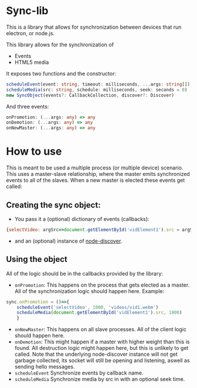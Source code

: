 # Sync-lib

This is a library that allows for synchronization between devices that run electron, or node.js. 

This library allows for the synchronization of 
- Events
- HTML5 media

It exposes two functions and the constructor:

```ts
scheduleEvent(event: string, timeout: milliseconds, ...args: string[])
scheduleMedia(src: string, schedule: milliseconds, seek: seconds = 0)
new SyncObject(events?: CallbackCollection, discover?: Discover)
```

And three events: 
```ts
onPromotion: (...args: any) => any
onDemotion: (...args: any) => any 
onNewMaster: (...args: any) => any
```

# How to use
This is meant to be used a multiple process (or multiple device) scenario. 
This uses a master-slave relationship, where the master emits synchronized events to all of the slaves. When a new master is elected these events get called:
## Creating the sync object:
- You pass it a (optional) dictionary of events (callbacks): 
```js
{selectVideo: argSrc=>document.getElementById('vidElement1').src = argSrc}
```
-  and an (optional) instance of [node-discover](https://www.npmjs.com/package/node-discover). 
## Using the object

All of the logic should be in the callbacks provided by the library:

- `onPromotion`: This happens on the process that gets elected as a master. All of the synchronization logic should happen here. Example:

```ts
sync.onPromotion = ()=>{
    scheduleEvent('selectVideo', 1000, 'videos/vid1.webm')
    scheduleMedia(document.getElementById('vidElement1').src, 1000)
    }
```
- `onNewMaster`: This happens on all slave processes. All of the client logic should happen here.
- `onDemotion`: This might happen if a master with higher weight than this is found. All destruction logic might happen here, but this is unlikely to get called. Note that the underlying node-discover instance will not get garbage collected, its socket will still be opening and listening, aswell as sending hello messages.
- `scheduleEvent` Synchronize events by callback name.
- `scheduleMedia` Synchronize media by src in with an optional seek time.